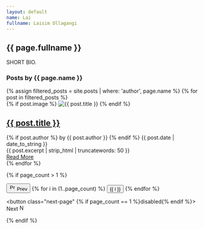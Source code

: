 ```yaml
---
layout: default
name: Lai
fullname: Laisim Ollagangi
---
```


<h2 class="page-heading"> {{ page.fullname }} </h2>
SHORT BIO.


<h3>Posts by {{ page.name }}</h3>
  <div class="post-list">
  {% assign filtered_posts = site.posts | where: 'author', page.name %}
  {% for post in filtered_posts %}
    <article class="post-preview">
      <div class="post-image">
        {% if post.image %}
          <img src="{{ site.baseurl }}{{ post.image }}" alt="{{ post.title }}">
        {% endif %}
      </div>
      <h2 class="post-title">
        <a href="{{ site.baseurl }}{{ post.url }}">{{ post.title }}</a>
      </h2>
      <div class="post-meta">
        {% if post.author %}
          <span class="post-author">by {{ post.author }}</span>
        {% endif %}
        <span class="post-date">{{ post.date | date_to_string }}</span>
      </div>
      <div class="post-excerpt">
        {{ post.excerpt | strip_html | truncatewords: 50 }}
      </div>
      <a href="{{ site.baseurl }}{{ post.url }}" class="read-more">Read More</a>
    </article>
    {% endfor %}
  </div>

   {% if page_count > 1 %}
  <div class="post-pagination">
    <button class="prev-page" {% if page_count == 1 %}disabled{% endif %}>
      <img src="{{ site.baseurl }}/assets/img/icons/prev.png" alt="Previous" height="16" /> Prev
    </button>
    
  <span class="page-numbers">
      {% for i in (1..page_count) %}
        <button class="page-number" data-page="{{ i }}">{{ i }}</button>
      {% endfor %}
    </span>
    
  <button class="next-page" {% if page_count == 1 %}disabled{% endif %}>
      Next <img src="{{ site.baseurl }}/assets/img/icons/next.png" alt="Next" height="16" />
    </button>
  </div>
  {% endif %}
